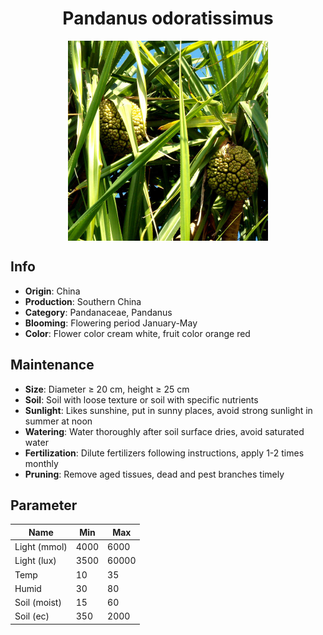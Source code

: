 <h1 align='center'>Pandanus odoratissimus</h1>
<p align="center">
    <img 
        align='center'
        width='320'
        src="../images/pandanus odoratissimus.png" 
        alt='Pandanus odoratissimus' />
</p>

## Info

 - **Origin**: China
 - **Production**: Southern China
 - **Category**: Pandanaceae, Pandanus
 - **Blooming**: Flowering period January-May
 - **Color**: Flower color cream white, fruit color orange red

## Maintenance

 - **Size**: Diameter ≥ 20 cm, height ≥ 25 cm
 - **Soil**: Soil with loose texture or soil with specific nutrients
 - **Sunlight**: Likes sunshine, put in sunny places, avoid strong sunlight in summer at noon
 - **Watering**: Water thoroughly after soil surface dries, avoid saturated water
 - **Fertilization**: Dilute fertilizers following instructions, apply 1-2 times monthly
 - **Pruning**: Remove aged tissues, dead and pest branches timely

## Parameter

| Name         | Min  | Max   |
|--------------|------|-------|
| Light (mmol) | 4000 | 6000  |
| Light (lux)  | 3500 | 60000 |
| Temp         | 10    | 35    |
| Humid        | 30   | 80    |
| Soil (moist) | 15   | 60    |
| Soil (ec)    | 350  | 2000  |
